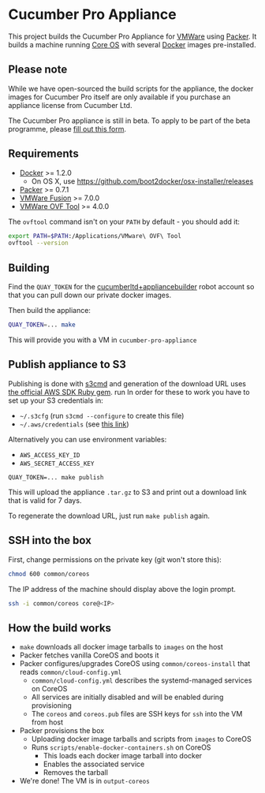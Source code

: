 # Cucumber Pro Appliance

This project builds the Cucumber Pro Appliance for [VMWare]() using [Packer][].
It builds a machine running [Core OS][] with several [Docker][] images pre-installed.

## Please note

While we have open-sourced the build scripts for the appliance, the docker images for Cucumber Pro itself are only available if you purchase an appliance license from Cucumber Ltd.

The Cucumber Pro appliance is still in beta. To apply to be part of the beta programme, please [fill out this form](https://cucumber.typeform.com/to/biFMHz).

## Requirements

* [Docker][] >= 1.2.0
  * On OS X, use https://github.com/boot2docker/osx-installer/releases
* [Packer][] >= 0.7.1
* [VMWare Fusion][] >= 7.0.0
* [VMWare OVF Tool][] >= 4.0.0

The `ovftool` command isn't on your `PATH` by default - you should add it:

```sh
export PATH=$PATH:/Applications/VMware\ OVF\ Tool
ovftool --version
```

## Building

Find the `QUAY_TOKEN` for the
[cucumberltd+appliancebuilder](https://quay.io/organization/cucumberltd/admin?tab=robots&showRobot=cucumberltd%2Bappliancebuilder)
robot account so that you can pull down our private docker images.

Then build the appliance:

```sh
QUAY_TOKEN=... make
```

This will provide you with a VM in `cucumber-pro-appliance`

## Publish appliance to S3

Publishing is done with [s3cmd](http://s3tools.org/s3cmd) and generation of
the download URL uses [the official AWS SDK Ruby gem](http://aws.amazon.com/sdk-for-ruby/). run
In order for these to work you have to set up your S3 credentials in:

* `~/.s3cfg` (run `s3cmd --configure` to create this file)
* `~/.aws/credentials` (see [this link](http://docs.aws.amazon.com/AWSSdkDocsRuby/latest/DeveloperGuide/ruby-dg-setup.html#set-up-creds))

Alternatively you can use environment variables:

* `AWS_ACCESS_KEY_ID`
* `AWS_SECRET_ACCESS_KEY`

```
QUAY_TOKEN=... make publish
```

This will upload the appliance `.tar.gz` to S3 and print out a download link
that is valid for 7 days.

To regenerate the download URL, just run `make publish` again.

## SSH into the box

First, change permissions on the private key (git won't store this):

```sh
chmod 600 common/coreos
```

The IP address of the machine should display above the login prompt.

```sh
ssh -i common/coreos core@<IP>
```

## How the build works

* `make` downloads all docker image tarballs to `images` on the host
* Packer fetches vanilla CoreOS and boots it
* Packer configures/upgrades CoreOS using `common/coreos-install` that reads `common/cloud-config.yml`
  * `common/cloud-config.yml` describes the systemd-managed services on CoreOS
  * All services are initially disabled and will be enabled during provisioning
  * The `coreos` and `coreos.pub` files are SSH keys for `ssh` into the VM from host
* Packer provisions the box
  * Uploading docker image tarballs and scripts from `images` to CoreOS
  * Runs `scripts/enable-docker-containers.sh` on CoreOS
    * This loads each docker image tarball into docker
    * Enables the associated service
    * Removes the tarball
* We're done! The VM is in `output-coreos`

[VMWare Fusion]: http://www.vmware.com/uk/products/fusion
[VMWare OVF Tool]: https://www.vmware.com/support/developer/ovf/
[Core OS]: https://coreos.com/
[Docker]: https://www.docker.com/
[Packer]: http://www.packer.io/
